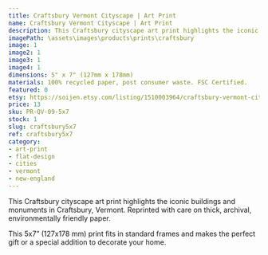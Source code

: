 ```yaml
---
title: Craftsbury Vermont Cityscape | Art Print
name: Craftsbury Vermont Cityscape | Art Print
description: This Craftsbury cityscape art print highlights the iconic buildings and monuments in Craftsbury, Vermont. Reprinted with care on thick, archival, environmentally friendly paper.
imagePath: \assets\images\products\prints\craftsbury
image: 1
image2: 1
image3: 1
image4: 1
dimensions: 5" x 7" (127mm x 178mm)
materials: 100% recycled paper, post consumer waste. FSC Certified.
featured: 0
etsy: https://soijen.etsy.com/listing/1510003964/craftsbury-vermont-cityscape-art-print?utm_source=Copy&utm_medium=ListingManager&utm_campaign=Share&utm_term=so.lmsm&share_time=1695259577267
price: 13
sku: PR-QV-09-5x7
stock: 1
slug: craftsbury5x7
ref: craftsbury5x7
category:
- art-print
- flat-design
- cities
- vermont
- new-england
---
```

This Craftsbury cityscape art print highlights the iconic buildings and monuments in Craftsbury, Vermont. Reprinted with care on thick, archival, environmentally friendly paper.

This 5x7” (127x178 mm) print fits in standard frames and makes the perfect gift or a special addition to decorate your home.
